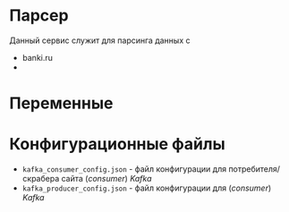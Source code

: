 # Парсер

Данный сервис служит для парсинга данных с
- banki.ru
-

# Переменные


# Конфигурационные файлы

- `kafka_consumer_config.json` - файл конфигурации для потребителя/скрабера сайта (*consumer*) *Kafka*
- `kafka_producer_config.json` - файл конфигурации для  (*consumer*) *Kafka*